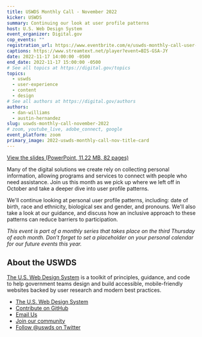 ```yaml
---
title: USWDS Monthly Call - November 2022
kicker: USWDS
summary: Continuing our look at user profile patterns
host: U.S. Web Design System
event_organizer: Digital.gov
cop_events: ""
registration_url: https://www.eventbrite.com/e/uswds-monthly-call-user-profile-patterns-part-2-nov-2022-tickets-463996765817
captions: https://www.streamtext.net/player?event=BIS-GSA-JY
date: 2022-11-17 14:00:00 -0500
end_date: 2022-11-17 15:00:00 -0500
# See all topics at https://digital.gov/topics
topics:
  - uswds
  - user-experience
  - content
  - design
# See all authors at https://digital.gov/authors
authors:
  - dan-williams
  - austin-hernandez
slug: uswds-monthly-call-november-2022
# zoom, youtube_live, adobe_connect, google
event_platform: zoom
primary_image: 2022-uswds-monthly-call-nov-title-card
---
```


[View the slides (PowerPoint, 11.22 MB, 82 pages)](https://digital.gov/files/uswds-monthly-call-november-2022.pptx)

Many of the digital solutions we create rely on collecting personal information, allowing programs and services to connect with people who need assistance. Join us this month as we pick up where we left off in October and take a deeper dive into user profile patterns.

We'll continue looking at personal user profile patterns, including: date of birth, race and ethnicity, biological sex and gender, and pronouns. We'll also take a look at our guidance, and discuss how an inclusive approach to these patterns can reduce barriers to participation.


*This event is part of a monthly series that takes place on the third Thursday of each month. Don’t forget to set a placeholder on your personal calendar for our future events this year.*

## About the USWDS

[The U.S. Web Design System](https://designsystem.digital.gov/) is a toolkit of principles, guidance, and code to help government teams design and build accessible, mobile-friendly websites backed by user research and modern best practices.

* [The U.S. Web Design System](https://designsystem.digital.gov/)
* [Contribute on GitHub](https://github.com/uswds/uswds/issues)
* [Email Us](mailto:uswds@support.digitalgov.gov)
* [Join our community](https://digital.gov/communities/uswds/)
* [Follow @uswds on Twitter](https://twitter.com/uswds)
